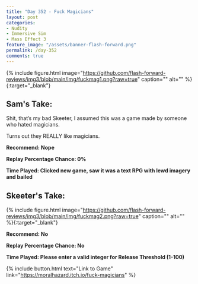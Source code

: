 ```yaml
---
title: "Day 352 - Fuck Magicians"
layout: post
categories:
- Nudity
- Immersive Sim
- Mass Effect 3
feature_image: "/assets/banner-flash-forward.png"
permalink: /day-352
comments: true
---
```


{% include figure.html image="https://github.com/flash-forward-reviews/img3/blob/main/img/fuckmag1.png?raw=true" caption="" alt="" %}{:target="_blank"}

## Sam's Take:

Shit, that’s my bad Skeeter, I assumed this was a game made by someone who hated magicians.

Turns out they REALLY like magicians.

**Recommend: Nope**

**Replay Percentage Chance: 0%**

**Time Played: Clicked new game, saw it was a text RPG with lewd imagery and bailed**

## Skeeter's Take:

{% include figure.html image="https://github.com/flash-forward-reviews/img3/blob/main/img/fuckmag2.png?raw=true" caption="" alt="" %}{:target="_blank"}

**Recommend: No**

**Replay Percentage Chance: No**

**Time Played: Please enter a valid integer for Release Threshold (1-100)**

{% include button.html text="Link to Game" link="https://moralhazard.itch.io/fuck-magicians" %}